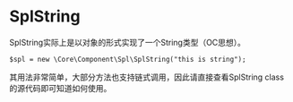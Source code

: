 # SplString
SplString实际上是以对象的形式实现了一个String类型（OC思想）。
```
$spl = new \Core\Component\Spl\SplString("this is string");
```
其用法非常简单，大部分方法也支持链式调用，因此请直接查看SplString class的源代码即可知道如何使用。